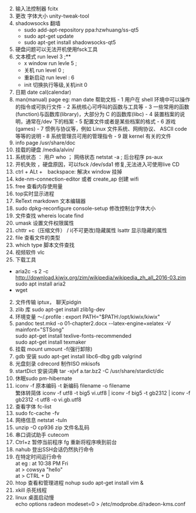 2. 输入法控制器 fcitx
5. 更改 字体大小 unity-tweak-tool
6. shadowsocks 翻墙 
	- sudo add-apt-repository ppa:hzwhuang/ss-qt5
	- sudo apt-get update
	- sudo apt-get install shadowsocks-qt5
7. 硬盘问题可以无法开机使用fsck工具
9. 文本模式 run level 3 ;**
	 - x window run levle 5 ; 
	 - 关机 run level 0 ;
	 - 重新启动 run level : 6
	 - init 切换执行等级,关机init 0
11. 日期 date cal(calendar)
13.  man(manual) page eg: man date 帮助文档
	-  1 用户在 shell 环境中可以操作的指令或可执行文件
	-  2 系统核心可呼叫的函数与工具等
	-  3 一些常用的函数(function)与函数库(library)，大部分为 C 的函数库(libc)
	-  4 装置档案的说明，通常在/dev 下的档案
	-  5 配置文件或者是某些档案的格式
	-  6 游戏(games)
	-  7 惯例与协议等，例如 Linux 文件系统、网绚协议、 ASCII code 等等的说明
	-  8 系统管理员可用的管理指令
	-  9 跟 kernel 有关的文件
14. info page /usr/share/doc
15. 挂载的硬盘 /media/alvin/
16. 系统状态 ： 用户 who ； 网络状态 netstat -a ; 后台程序 ps-aux
17. 开机失败 ，硬盘原因，可以fsck /dev/sda1 修复,无法进入可使用live CD 
18. ctrl + ALt +　backspace: 解决x window 挂掉
19. kde-nm-connection-editor 或者 create_ap 创建 wifi 
21. free 查看内存使用量
22. top实时显示进程
23. ReText markdown 文本编辑器
24. sudo dpkg-reconfigure console-setup 修改控制台字体大小
25. 文件查找 whereis locate find 
1. umask 设置文件权限属性
1. chttr +c（压缩文件） / i(不可更改)隐藏属性 lsattr 显示隐藏的属性
1. file 查看文件的类型
2. which type 脚本文件查找
3. 视频软件 vlc
1. 下载工具 <br>
- aria2c -s 2 -c http://download.kiwix.org/zim/wikipedia/wikipedia_zh_all_2016-03.zim<br>
sudo apt install aria2
- wget 
2. 文件传输 iptux， 聊天pidgin 
3. zlib 库 sudo apt-get install zlib1g-dev
4. 环境变量 ～/.profile : export PATH="$PATH:/opt/kiwix/kiwix"
5. pandoc test.mkd  -o 01-chapter2.docx --latex-engine=xelatex -V mainfont="STSong" <br>
sudo apt-get install texlive-fonts-recommended <br>
sudo apt-get install texmaker
5. 挂载 mount umount -f(强行卸除)
2. gdb 安装 sudo apt-get install libc6-dbg gdb valgrind
3. 光盘刻录 cdrecord 制作ISO mkisofs
4. startDict 安装词典 tar -xjvf a.tar.bz2 -C /usr/share/stardict/dic
6. 休眠sudo pm-hibernate
1. iconv -f 原本编码 -t 新编码 filename -o filename   <br>
  繁体转简体  iconv -f utf8 -t big5 vi.utf8 | iconv -f big5 -t gb2312 | iconv -f gb2312 -t utf8 -o vi.gb.utf8
2. 查看字体 fc-list  
1. sudo fc-cache -fv
1. 网络信息 netstat -tuln
1. unzip -O cp936 zip 文件名乱码
1. 串口调试助手 cutecom
1. Ctrl+z  暂停当前程序  fg 重新将程序唤到前台
1. nahub 登出SSH会话仍然执行命令 
1. 在特定时间运行命令 <br> at   eg : at 10:38 PM Fri  <br> at > cowsya "hello"  <br>at > CTRL + D
1. htop 查看和管理进程  nohup sudo apt-get install vim &
1. xkill 杀死线程
1. linux 桌面启动慢 <br>
echo options radeon modeset=0 > /etc/modprobe.d/radeon-kms.conf
